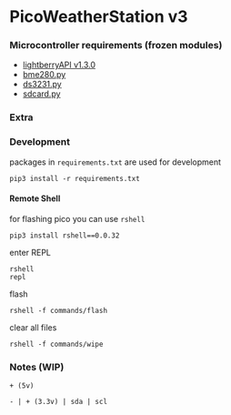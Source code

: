 # PicoWeatherStation v3

### Microcontroller requirements (frozen modules)

- [lightberryAPI v1.3.0](https://github.com/zNitche/lightberryAPI/releases/tag/v1.3.0)
- [bme280.py](https://github.com/zNitche/pico-bme280/blob/master/bme280.py)
- [ds3231.py](https://github.com/zNitche/pico-rtc-ds3231/blob/master/ds3231.py)
- [sdcard.py](https://github.com/micropython/micropython-lib/blob/v1.22.2/micropython/drivers/storage/sdcard/sdcard.py)

### Extra

### Development
packages in `requirements.txt` are used for development

```
pip3 install -r requirements.txt
```

#### Remote Shell
for flashing pico you can use `rshell`
```
pip3 install rshell==0.0.32
```

enter REPL
```
rshell 
repl
```

flash
```
rshell -f commands/flash
```

clear all files
```
rshell -f commands/wipe
```


### Notes (WIP)

```
+ (5v)

- | + (3.3v) | sda | scl
```
